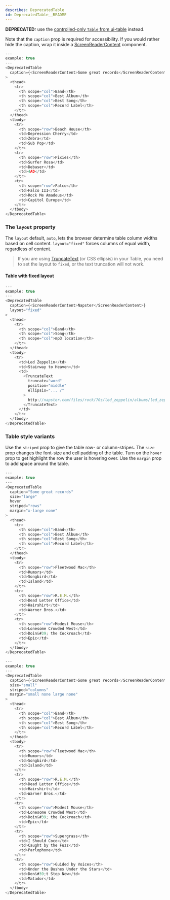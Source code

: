 ```yaml
---
describes: DeprecatedTable
id: DeprecatedTable__README
---
```


**DEPRECATED:** use the [controlled-only `Table` from ui-table](#Table) instead.

Note that the `caption` prop is required for accessibility. If you would
rather hide the caption, wrap it inside a
[ScreenReaderContent](#ScreenReaderContent) component.

```js
---
example: true
---
<DeprecatedTable
  caption={<ScreenReaderContent>Some great records</ScreenReaderContent>}
>
  <thead>
    <tr>
      <th scope="col">Band</th>
      <th scope="col">Best Album</th>
      <th scope="col">Best Song</th>
      <th scope="col">Record Label</th>
    </tr>
  </thead>
  <tbody>
    <tr>
      <th scope="row">Beach House</th>
      <td>Depression Cherry</td>
      <td>Zebra</td>
      <td>Sub Pop</td>
    </tr>
    <tr>
      <th scope="row">Pixies</th>
      <td>Surfer Rosa</td>
      <td>Debaser</td>
      <td>4AD</td>
    </tr>
    <tr>
      <th scope="row">Falco</th>
      <td>Falco III</td>
      <td>Rock Me Amadeus</td>
      <td>Capitol Europe</td>
    </tr>
  </tbody>
</DeprecatedTable>
```

### The `layout` property

The `layout` default, `auto`, lets the browser determine table column widths based on cell content.
`layout="fixed"` forces columns of equal width, regardless of content.

> If you are using [TruncateText](#TruncateText) (or CSS ellipsis) in your Table, you need to set the
> layout to `fixed`, or the text truncation will not work.

#### Table with fixed layout
```js
---
example: true
---
<DeprecatedTable
  caption={<ScreenReaderContent>Napster</ScreenReaderContent>}
  layout="fixed"
>
  <thead>
    <tr>
      <th scope="col">Band</th>
      <th scope="col">Song</th>
      <th scope="col">mp3 location</th>
    </tr>
  </thead>
  <tbody>
    <tr>
      <td>Led Zeppelin</td>
      <td>Stairway to Heaven</td>
      <td>
        <TruncateText
          truncate="word"
          position="middle"
          ellipsis="... /"
        >
          http://napster.com/files/rock/70s/led_zeppelin/albums/led_zeppelin_iv/stairway_to_heaven.mp3
        </TruncateText>
      </td>
    </tr>
  </tbody>
</DeprecatedTable>
```

### Table style variants

Use the `striped` prop to give the table row- or column-stripes. The `size`
prop changes the font-size and cell padding of the table. Turn on the `hover`
prop to get highlight the row the user is hovering over. Use the `margin`
prop to add space around the table.

```js
---
example: true
---
<DeprecatedTable
  caption="Some great records"
  size="large"
  hover
  striped="rows"
  margin="x-large none"
>
  <thead>
    <tr>
      <th scope="col">Band</th>
      <th scope="col">Best Album</th>
      <th scope="col">Best Song</th>
      <th scope="col">Record Label</th>
    </tr>
  </thead>
  <tbody>
    <tr>
      <th scope="row">Fleetwood Mac</th>
      <td>Rumors</td>
      <td>Songbird</td>
      <td>Island</td>
    </tr>
    <tr>
      <th scope="row">R.E.M.</th>
      <td>Dead Letter Office</td>
      <td>Hairshirt</td>
      <td>Warner Bros.</td>
    </tr>
    <tr>
      <th scope="row">Modest Mouse</th>
      <td>Lonesome Crowded West</td>
      <td>Doin&#39; the Cockroach</td>
      <td>Epic</td>
    </tr>
  </tbody>
</DeprecatedTable>
```

```js
---
example: true
---
<DeprecatedTable
  caption={<ScreenReaderContent>Some great records</ScreenReaderContent>}
  size="small"
  striped="columns"
  margin="small none large none"
>
  <thead>
    <tr>
      <th scope="col">Band</th>
      <th scope="col">Best Album</th>
      <th scope="col">Best Song</th>
      <th scope="col">Record Label</th>
    </tr>
  </thead>
  <tbody>
    <tr>
      <th scope="row">Fleetwood Mac</th>
      <td>Rumors</td>
      <td>Songbird</td>
      <td>Island</td>
    </tr>
    <tr>
      <th scope="row">R.E.M.</th>
      <td>Dead Letter Office</td>
      <td>Hairshirt</td>
      <td>Warner Bros.</td>
    </tr>
    <tr>
      <th scope="row">Modest Mouse</th>
      <td>Lonesome Crowded West</td>
      <td>Doin&#39; the Cockroach</td>
      <td>Epic</td>
    </tr>
    <tr>
      <th scope="row">Supergrass</th>
      <td>I Should Coco</td>
      <td>Caught by the Fuzz</td>
      <td>Parlophone</td>
    </tr>
    <tr>
      <th scope="row">Guided by Voices</th>
      <td>Under the Bushes Under the Stars</td>
      <td>Don&#39;t Stop Now</td>
      <td>Matador</td>
    </tr>
  </tbody>
</DeprecatedTable>
```
